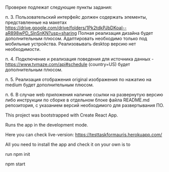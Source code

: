 ﻿Проверке подлежат следующие пункты задания:

п. 3. Пользовательский интерфейс должен содержать элементы, представленные на макетах https://drive.google.com/drive/folders/1Pk2tdkPJbDKoal--aR898wPD_SlnSnKN?usp=sharing Полная реализация дизайна будет дополнительным плюсом. Адаптировать необходимо только под мобильные устройства. Реализовывать desktop версию нет необходимости. 

п. 4. Подключение и реализация поведения для источника данных - https://www.tvmaze.com/api#schedule (country=US) будет дополнительным плюсом.

п. 5. Реализация отображения original изображения по нажатию на medium будет дополнительным плюсом. 

п. 6. В случае web приложения наличие ссылки на развернутую версию либо инструкции по сборке в отдельном блоке файла README.md репозитория, с указанием версий необходимого для развертывания ПО.

This project was bootstrapped with Create React App.

Runs the app in the development mode.

Here you can check live-version: https://testtaskformauris.herokuapp.com/

All you need to install the app and check it on your own is to

run npm init

npm start
